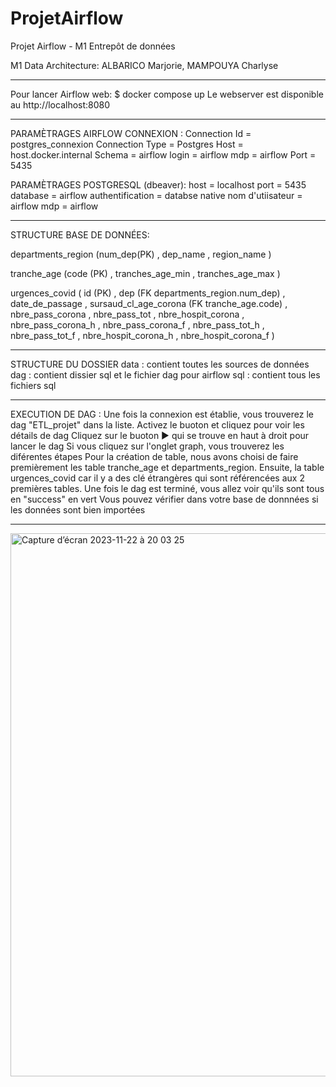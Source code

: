 # ProjetAirflow
Projet Airflow - M1 Entrepôt de données

M1 Data Architecture:
ALBARICO Marjorie,
MAMPOUYA Charlyse

--------------------------------------------------------------------------------------------------------------------------------------------------------------------------------------------

Pour lancer Airflow web:
$ docker compose up
Le webserver est disponible au http://localhost:8080

--------------------------------------------------------------------------------------------------------------------------------------------------------------------------------------------

PARAMÈTRAGES AIRFLOW CONNEXION :
Connection Id  = postgres_connexion
Connection Type = Postgres
Host = host.docker.internal
Schema = airflow
login = airflow
mdp = airflow
Port = 5435


PARAMÈTRAGES POSTGRESQL (dbeaver):
host = localhost
port = 5435
database = airflow
authentification = databse native
nom d'utiisateur = airflow
mdp = airflow

--------------------------------------------------------------------------------------------------------------------------------------------------------------------------------------------

STRUCTURE BASE DE DONNÉES:

departments_region (num_dep(PK) , dep_name , region_name )


tranche_age (code (PK) , tranches_age_min , tranches_age_max )

urgences_covid ( id (PK) , dep (FK departments_region.num_dep) , date_de_passage , sursaud_cl_age_corona (FK tranche_age.code) , nbre_pass_corona , nbre_pass_tot , nbre_hospit_corona , nbre_pass_corona_h , nbre_pass_corona_f , nbre_pass_tot_h , nbre_pass_tot_f , nbre_hospit_corona_h , nbre_hospit_corona_f )

--------------------------------------------------------------------------------------------------------------------------------------------------------------------------------------------

STRUCTURE DU DOSSIER
data : contient toutes les sources de données
dag : contient dissier sql et le fichier dag pour airflow
    sql : contient tous les fichiers sql

--------------------------------------------------------------------------------------------------------------------------------------------------------------------------------------------

EXECUTION DE DAG :
Une fois la connexion est établie, vous trouverez le dag "ETL_projet" dans la liste.
Activez le buoton et cliquez pour voir les détails de dag
Cliquez sur le buoton ▶️ qui se trouve en haut à droit pour lancer le dag
Si vous cliquez sur l'onglet graph, vous trouverez les diférentes étapes
Pour la création de table, nous avons choisi de faire premièrement les table tranche_age et departments_region. Ensuite, la table urgences_covid car il y a des clé étrangères qui sont référencées aux 2 premières tables.
Une fois le dag est terminé, vous allez voir qu'ils sont tous en "success" en vert
Vous pouvez vérifier dans votre base de donnnées si les données sont bien importées

--------------------------------------------------------------------------------------------------------------------------------------------------------------------------------------------

<img width="869" alt="Capture d’écran 2023-11-22 à 20 03 25" src="https://github.com/marjoriealbarico/Airflow/assets/95215416/9233175f-2883-4b0e-9a3e-1c088ba56b81">



